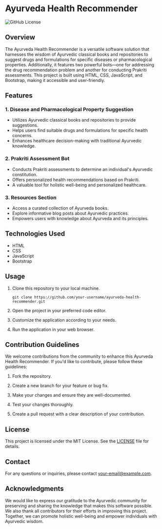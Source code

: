 # Ayurveda Health Recommender

![GitHub License](https://img.shields.io/badge/license-MIT-green)

## Overview

The Ayurveda Health Recommender is a versatile software solution that harnesses the wisdom of Ayurvedic classical books and repositories to suggest drugs and formulations for specific diseases or pharmacological properties. Additionally, it features two powerful bots—one for addressing the drug recommendation problem and another for conducting Prakriti assessments. This project is built using HTML, CSS, JavaScript, and Bootstrap, making it accessible and user-friendly.

## Features

### 1. Disease and Pharmacological Property Suggestion

- Utilizes Ayurvedic classical books and repositories to provide suggestions.
- Helps users find suitable drugs and formulations for specific health concerns.
- Enhances healthcare decision-making with traditional Ayurvedic knowledge.

### 2. Prakriti Assessment Bot

- Conducts Prakriti assessments to determine an individual's Ayurvedic constitution.
- Offers personalized health recommendations based on Prakriti.
- A valuable tool for holistic well-being and personalized healthcare.

### 3. Resources Section

- Access a curated collection of Ayurveda books.
- Explore informative blog posts about Ayurvedic practices.
- Empowers users with knowledge about Ayurveda and its principles.

## Technologies Used

- HTML
- CSS
- JavaScript
- Bootstrap

## Usage

1. Clone this repository to your local machine.
   ```
   git clone https://github.com/your-username/ayurveda-health-recommender.git
   ```

2. Open the project in your preferred code editor.

3. Customize the application according to your needs.

4. Run the application in your web browser.

## Contribution Guidelines

We welcome contributions from the community to enhance this Ayurveda Health Recommender. If you'd like to contribute, please follow these guidelines:

1. Fork the repository.

2. Create a new branch for your feature or bug fix.

3. Make your changes and ensure they are well-documented.

4. Test your changes thoroughly.

5. Create a pull request with a clear description of your contribution.

## License

This project is licensed under the MIT License. See the [LICENSE](LICENSE) file for details.

## Contact

For any questions or inquiries, please contact [your-email@example.com](mailto:your-email@example.com).

## Acknowledgments

We would like to express our gratitude to the Ayurvedic community for preserving and sharing the knowledge that makes this software possible. We also thank all contributors for their efforts in improving this project. Together, we can promote holistic well-being and empower individuals with Ayurvedic wisdom.
